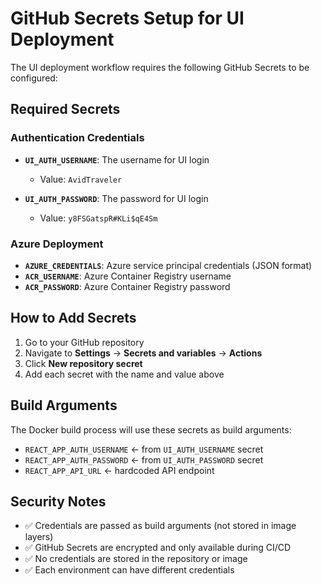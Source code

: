 # GitHub Secrets Setup for UI Deployment

The UI deployment workflow requires the following GitHub Secrets to be configured:

## Required Secrets

### Authentication Credentials
- **`UI_AUTH_USERNAME`**: The username for UI login
  - Value: `AvidTraveler`
  
- **`UI_AUTH_PASSWORD`**: The password for UI login  
  - Value: `y8FSGatspR#KLi$qE4Sm`

### Azure Deployment
- **`AZURE_CREDENTIALS`**: Azure service principal credentials (JSON format)
- **`ACR_USERNAME`**: Azure Container Registry username
- **`ACR_PASSWORD`**: Azure Container Registry password

## How to Add Secrets

1. Go to your GitHub repository
2. Navigate to **Settings** → **Secrets and variables** → **Actions**
3. Click **New repository secret**
4. Add each secret with the name and value above

## Build Arguments

The Docker build process will use these secrets as build arguments:
- `REACT_APP_AUTH_USERNAME` ← from `UI_AUTH_USERNAME` secret
- `REACT_APP_AUTH_PASSWORD` ← from `UI_AUTH_PASSWORD` secret
- `REACT_APP_API_URL` ← hardcoded API endpoint

## Security Notes

- ✅ Credentials are passed as build arguments (not stored in image layers)
- ✅ GitHub Secrets are encrypted and only available during CI/CD
- ✅ No credentials are stored in the repository or image
- ✅ Each environment can have different credentials
